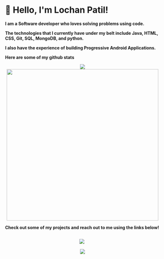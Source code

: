 # :wave: Hello, I'm Lochan Patil!

<p align="center">
<!-- <img src= "https://user-images.githubusercontent.com/42696800/137447306-89f21386-975d-4e6b-b173-25feb6e59d5d.gif" width="600" height="350" /> -->

</p>

**I am a Software developer who loves solving problems using code.**

**The technologies that I currently have under my belt include Java, HTML, CSS, Git, SQL, MongoDB, and python.**

**I also have the experience of building Progressive Android Applications.**


**Here are some of my github stats**

<p align="center">
<img src = "https://github-readme-stats.vercel.app/api?username=Lochan2001&count_private=true&&show_icons=true&title_color=ffffff&icon_color=bb2acf&text_color=daf7dc&bg_color=151515"/>

<br/>
<img src="https://github-readme-stats.vercel.app/api/top-langs/?username=Lochan2001&layout=compact&theme=radical" width="494"/>
</p>

**Check out some of my projects and reach out to me using the links below!**

##

<span align="center">
 
<a href="https://in.linkedin.com/in/lochan-patil-96742a192"><img src="https://img.techpowerup.org/200715/linkedin-box-fill-1.png"></a>&nbsp;
<!-- <a href="https://medium.com/@rajat_m"><img src="https://img.techpowerup.org/200715/medium-fill-1.png"></a>&nbsp; -->
<a href="mailto:patillochan1234@gmail"><img src="https://img.techpowerup.org/200715/gmail-1.png"></a>
<!-- <a href="https://www.hackerrank.com/Rajat_M"><img src="https://img.techpowerup.org/200715/hackerrank-logo-1500.png"></a> -->
<!-- <a href="https://twitter.com/Rajat__m"><img src="https://img.techpowerup.org/200715/twitter-fill.png"></a> -->

</span>
